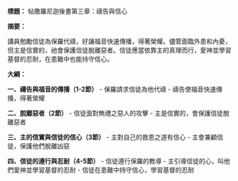 **標題：** 帖撒羅尼迦後書第三章：禱告與信心

**摘要：**

講員勉勵信徒為保羅代禱，好讓福音快速傳播，得著榮耀。儘管面臨外患和內憂，但主是信實的，祂會保護信徒脫離惡者。信徒應當依靠主的真理而行，愛神並學習基督的忍耐，在患難中也能持守信心。

**大綱：**

**一、禱告與福音的傳播（1-2節）**
    - 保羅請求信徒為他代禱
    - 禱告使福音快速傳播，得著榮耀

**二、脫離惡者（2節）**
    - 信徒面對無禮之惡人的攻擊
    - 主是信實的，會保護信徒脫離惡者

**三、主的信實與信徒的信心（3節）**
    - 主對自己的救恩之道有信心
    - 主會兼顧信徒，保護他們脫離凶惡

**四、信徒的遵行與忍耐（4-5節）**
    - 信徒遵行保羅的教導
    - 主引導信徒的心，叫他們愛神並學習基督的忍耐
    - 信徒在患難中持守信心，學習基督的忍耐